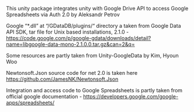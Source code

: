 This unity package integrates unity with Google Drive API to access Google Spreadsheets via Auth 2.0 by Aleksandr Petrov

Google “*.dll” at “/GDataDB/plugins/“ directory a taken from Google Data API SDK, tar file for Unix based installations, 2.1.0  - https://code.google.com/p/google-gdata/downloads/detail?name=libgoogle-data-mono-2.1.0.0.tar.gz&can=2&q=

Some resources are partly taken from Unity-GoogleData by Kim, Hyoun Woo

Newtonsoft.Json source code for net 2.0 is taken here https://github.com/JamesNK/Newtonsoft.Json


Integration and access code to Google Spreadsheets is partly taken from official google documentation - https://developers.google.com/google-apps/spreadsheets/